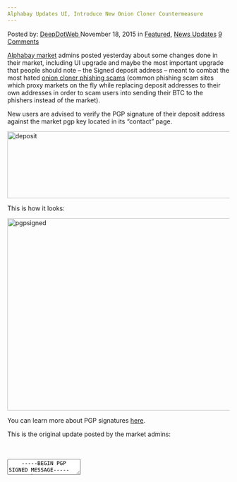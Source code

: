 ```yaml
---
Alphabay Updates UI, Introduce New Onion Cloner Countermeasure
---
```

<article class="post-listing post-12248 post type-post status-publish format-standard has-post-thumbnail hentry  tag-alphabay tag-cloner tag-countermeasure tag-introduce tag-onion tag-ui tag-updates">
    <div class="post-inner">
        <span>Posted by: <a href="https://www.deepdotweb.com/author/admin/" title="">DeepDotWeb </a></span>
    <span>November 18, 2015</span>
    <span>in <a href="https://www.deepdotweb.com/category/deepdot-news/" rel="category tag">Featured</a>, <a href="https://www.deepdotweb.com/category/news-updates/" rel="category tag">News Updates</a></span>
    <span><a href="https://www.deepdotweb.com/2015/11/18/alphabay-updates-ui-introduce-new-onion-cloner-countermeasure/#comments">9 Comments</a></span>
    </p>
    <div class="clear"></div>
    <div class="entry">
    <p><a href="http://www.deepdotweb.com/marketplace-directory/listing/alphabay">Alphabay market</a> admins posted yesterday about some changes done in their market, including UI upgrade and maybe the most important upgrade that people should note &#8211; the Signed deposit address &#8211; meant to combat the most hated <a href="https://www.deepdotweb.com/?s=cloner">onion cloner phishing scams</a> (common phishing scam sites which proxy markets on the fly while replacing deposit addresses to their own addresses in order to scam users into sending their BTC to the phishers instead of the market).</p>
    <p>New users are advised to verify the PGP signature of their deposit address against the market pgp key located in its &#8220;contact&#8221; page.</p>
    <p><a href="https://www.deepdotweb.com/wp-content/uploads/2015/11/deposit.png"><img class="aligncenter size-full wp-image-12249" src="https://www.deepdotweb.com/wp-content/uploads/2015/11/deposit.png" alt="deposit" width="1101" height="152" srcset="https://www.deepdotweb.com/wp-content/uploads/2015/11/deposit.png 1101w, https://www.deepdotweb.com/wp-content/uploads/2015/11/deposit-300x41.png 300w, https://www.deepdotweb.com/wp-content/uploads/2015/11/deposit-1024x141.png 1024w" sizes="(max-width: 1101px) 100vw, 1101px"/></a></p>
    <p>This is how it looks:</p>
    <p><a href="https://www.deepdotweb.com/wp-content/uploads/2015/11/pgpsigned.png"><img class="aligncenter size-full wp-image-12250" src="https://www.deepdotweb.com/wp-content/uploads/2015/11/pgpsigned.png" alt="pgpsigned" width="1108" height="436" srcset="https://www.deepdotweb.com/wp-content/uploads/2015/11/pgpsigned.png 1108w, https://www.deepdotweb.com/wp-content/uploads/2015/11/pgpsigned-300x118.png 300w, https://www.deepdotweb.com/wp-content/uploads/2015/11/pgpsigned-1024x403.png 1024w" sizes="(max-width: 1108px) 100vw, 1108px"/></a></p>
    <p>You can learn more about PGP signatures <a href="https://www.deepdotweb.com/jolly-rogers-security-guide-for-beginners/verifying-signed-messages-with-signatures-and-signing-your-own-messages/">here</a>.</p>
    <p>This is the original update posted by the market admins:</p>
    <div id="crayon-592cbc93a6d9d994960516" class="crayon-syntax crayon-theme-classic crayon-font-monaco crayon-os-pc print-yes notranslate" data-settings=" minimize scroll-mouseover" style=" margin-top: 12px; margin-bottom: 12px; font-size: 12px !important; line-height: 15px !important;">
    <div class="crayon-toolbar" data-settings=" mouseover overlay hide delay" style="font-size: 12px !important;height: 18px !important; line-height: 18px !important;"><span class="crayon-title"></span>
    <div class="crayon-tools" style="font-size: 12px !important;height: 18px !important; line-height: 18px !important;"><div class="crayon-button crayon-nums-button" title="Toggle Line Numbers"><div class="crayon-button-icon"></div></div><div class="crayon-button crayon-plain-button" title="Toggle Plain Code"><div class="crayon-button-icon"></div></div><div class="crayon-button crayon-wrap-button" title="Toggle Line Wrap"><div class="crayon-button-icon"></div></div><div class="crayon-button crayon-expand-button" title="Expand Code"><div class="crayon-button-icon"></div></div><div class="crayon-button crayon-copy-button" title="Copy"><div class="crayon-button-icon"></div></div><div class="crayon-button crayon-popup-button" title="Open Code In New Window"><div class="crayon-button-icon"></div></div></div></div>
    <div class="crayon-info" style="min-height: 16.8px !important; line-height: 16.8px !important;"></div>
    <div class="crayon-plain-wrap"><textarea wrap="soft" class="crayon-plain print-no" data-settings="dblclick" readonly style="-moz-tab-size:4; -o-tab-size:4; -webkit-tab-size:4; tab-size:4; font-size: 12px !important; line-height: 15px !important;">
    -----BEGIN PGP SIGNED MESSAGE-----
    Hash: SHA512
    
    We just finished redesigning the market's place UI in order to improve
    it and make it look more modern. We hope you enjoy the new clean
    and responsive UI. In addition to that, we made a few additional changes.
    (if you use a VERY outdated browser and for some reason the new skin
    does not display correctly, you can add "/old" to the URL to use the old
    interface)
    
    - -- Orders &amp; Sales --
    All orders and sales will be purged securely from the list 30 days after finalization.
    For security reasons, and in case the account gets compromised, this was the
    best option to do.
    
    - -- User List --
    The user.php page no longer accepts a numeric parameter. The username must
    now be supplied. This will prevent phishers from iterating through the user IDs
    and messaging new members with phishing links. Also, some people were
    suspecting us of inflating the user count. We don't, but to solve the problem, we
    completely removed the user count.
    
    - -- Messages --
    The user title is now made more clear in the messages page. This is done in an
    effort to prevent impersonation and make the user's ranking more clear.
    
    - -- Deposit Address PGP Proof --
    We added a feature where users can get a PGP-signed proof of deposit address.
    The helpdesk was filled with "missing deposits" requests where the answer was
    "this isn't an Alphabay address". Many phishing pages make a few customization,
    for example displaying an address of their own, so you send coins directly to the
    attackers. You now can have a proof that your deposit address is authentic.
    
    Enjoy!
    -----BEGIN PGP SIGNATURE-----
    Version: GnuPG v1
    
    iQEcBAEBCgAGBQJWS1S2AAoJEOAZpE/dncxmpR0IAK81sEn7h9ga3MDlZsiFYstQ
    /2DCJouk5vU289hQUNpzJQ+NXBDI/LPniL6SLHTEzyGCuMZ2i5avOMXx75TCufsE
    PgcmZxPVxLZoOcUvXxDUfWNFcS1/MY3zlhm3KFrm+QDO+gViVlXh7zogamMwU0WD
    Bxo6PKNcHqPxIfS6J5lE7m1gYoHQwwn981VJFinjmu+QMpwOH5xisBYcELppg+8z
    YgbTmttQ4D7yumDYt2MfDct7WBYJaxfunqeN2MJwhnb2qVwP3PdTPR90OU4tQhoC
    KXPxIFdAVtMqx/pXNUB1eIJ/dva2hYyblD7QFyiWttOhS50L3MzROFH1JeDfG4A=
    =uv7e
    -----END PGP SIGNATURE-----</textarea></div>
    <div class="crayon-main" style="">
    <table class="crayon-table">
    <tr class="crayon-row">
    <td class="crayon-nums " data-settings="show">
    <div class="crayon-nums-content" style="font-size: 12px !important; line-height: 15px !important;"><div class="crayon-num" data-line="crayon-592cbc93a6d9d994960516-1">1</div><div class="crayon-num crayon-striped-num" data-line="crayon-592cbc93a6d9d994960516-2">2</div><div class="crayon-num" data-line="crayon-592cbc93a6d9d994960516-3">3</div><div class="crayon-num crayon-striped-num" data-line="crayon-592cbc93a6d9d994960516-4">4</div><div class="crayon-num" data-line="crayon-592cbc93a6d9d994960516-5">5</div><div class="crayon-num crayon-striped-num" data-line="crayon-592cbc93a6d9d994960516-6">6</div><div class="crayon-num" data-line="crayon-592cbc93a6d9d994960516-7">7</div><div class="crayon-num crayon-striped-num" data-line="crayon-592cbc93a6d9d994960516-8">8</div><div class="crayon-num" data-line="crayon-592cbc93a6d9d994960516-9">9</div><div class="crayon-num crayon-striped-num" data-line="crayon-592cbc93a6d9d994960516-10">10</div><div class="crayon-num" data-line="crayon-592cbc93a6d9d994960516-11">11</div><div class="crayon-num crayon-striped-num" data-line="crayon-592cbc93a6d9d994960516-12">12</div><div class="crayon-num" data-line="crayon-592cbc93a6d9d994960516-13">13</div><div class="crayon-num crayon-striped-num" data-line="crayon-592cbc93a6d9d994960516-14">14</div><div class="crayon-num" data-line="crayon-592cbc93a6d9d994960516-15">15</div><div class="crayon-num crayon-striped-num" data-line="crayon-592cbc93a6d9d994960516-16">16</div><div class="crayon-num" data-line="crayon-592cbc93a6d9d994960516-17">17</div><div class="crayon-num crayon-striped-num" data-line="crayon-592cbc93a6d9d994960516-18">18</div><div class="crayon-num" data-line="crayon-592cbc93a6d9d994960516-19">19</div><div class="crayon-num crayon-striped-num" data-line="crayon-592cbc93a6d9d994960516-20">20</div><div class="crayon-num" data-line="crayon-592cbc93a6d9d994960516-21">21</div><div class="crayon-num crayon-striped-num" data-line="crayon-592cbc93a6d9d994960516-22">22</div><div class="crayon-num" data-line="crayon-592cbc93a6d9d994960516-23">23</div><div class="crayon-num crayon-striped-num" data-line="crayon-592cbc93a6d9d994960516-24">24</div><div class="crayon-num" data-line="crayon-592cbc93a6d9d994960516-25">25</div><div class="crayon-num crayon-striped-num" data-line="crayon-592cbc93a6d9d994960516-26">26</div><div class="crayon-num" data-line="crayon-592cbc93a6d9d994960516-27">27</div><div class="crayon-num crayon-striped-num" data-line="crayon-592cbc93a6d9d994960516-28">28</div><div class="crayon-num" data-line="crayon-592cbc93a6d9d994960516-29">29</div><div class="crayon-num crayon-striped-num" data-line="crayon-592cbc93a6d9d994960516-30">30</div><div class="crayon-num" data-line="crayon-592cbc93a6d9d994960516-31">31</div><div class="crayon-num crayon-striped-num" data-line="crayon-592cbc93a6d9d994960516-32">32</div><div class="crayon-num" data-line="crayon-592cbc93a6d9d994960516-33">33</div><div class="crayon-num crayon-striped-num" data-line="crayon-592cbc93a6d9d994960516-34">34</div><div class="crayon-num" data-line="crayon-592cbc93a6d9d994960516-35">35</div><div class="crayon-num crayon-striped-num" data-line="crayon-592cbc93a6d9d994960516-36">36</div><div class="crayon-num" data-line="crayon-592cbc93a6d9d994960516-37">37</div><div class="crayon-num crayon-striped-num" data-line="crayon-592cbc93a6d9d994960516-38">38</div><div class="crayon-num" data-line="crayon-592cbc93a6d9d994960516-39">39</div><div class="crayon-num crayon-striped-num" data-line="crayon-592cbc93a6d9d994960516-40">40</div><div class="crayon-num" data-line="crayon-592cbc93a6d9d994960516-41">41</div><div class="crayon-num crayon-striped-num" data-line="crayon-592cbc93a6d9d994960516-42">42</div><div class="crayon-num" data-line="crayon-592cbc93a6d9d994960516-43">43</div><div class="crayon-num crayon-striped-num" data-line="crayon-592cbc93a6d9d994960516-44">44</div><div class="crayon-num" data-line="crayon-592cbc93a6d9d994960516-45">45</div></div>
    </td>
    <td class="crayon-code"><div class="crayon-pre" style="font-size: 12px !important; line-height: 15px !important; -moz-tab-size:4; -o-tab-size:4; -webkit-tab-size:4; tab-size:4;"><div class="crayon-line" id="crayon-592cbc93a6d9d994960516-1"><span class="crayon-o">--</span><span class="crayon-o">--</span><span class="crayon-o">-</span><span class="crayon-e">BEGIN </span><span class="crayon-e">PGP </span><span class="crayon-t">SIGNED</span><span class="crayon-h"> </span><span class="crayon-v">MESSAGE</span><span class="crayon-o">--</span><span class="crayon-o">--</span><span class="crayon-o">-</span></div><div class="crayon-line crayon-striped-line" id="crayon-592cbc93a6d9d994960516-2"><span class="crayon-v">Hash</span><span class="crayon-o">:</span><span class="crayon-h"> </span><span class="crayon-e">SHA512</span></div><div class="crayon-line" id="crayon-592cbc93a6d9d994960516-3">&nbsp;</div><div class="crayon-line crayon-striped-line" id="crayon-592cbc93a6d9d994960516-4"><span class="crayon-e">We </span><span class="crayon-e">just </span><span class="crayon-e">finished </span><span class="crayon-e">redesigning </span><span class="crayon-e">the </span><span class="crayon-i">market</span><span class="crayon-s">'s place UI in order to improve</span></div><div class="crayon-line" id="crayon-592cbc93a6d9d994960516-5"><span class="crayon-s">it and make it look more modern. We hope you enjoy the new clean</span></div><div class="crayon-line crayon-striped-line" id="crayon-592cbc93a6d9d994960516-6"><span class="crayon-s">and responsive UI. In addition to that, we made a few additional changes.</span></div><div class="crayon-line" id="crayon-592cbc93a6d9d994960516-7"><span class="crayon-s">(if you use a VERY outdated browser and for some reason the new skin</span></div><div class="crayon-line crayon-striped-line" id="crayon-592cbc93a6d9d994960516-8"><span class="crayon-s">does not display correctly, you can add "/old" to the URL to use the old</span></div><div class="crayon-line" id="crayon-592cbc93a6d9d994960516-9"><span class="crayon-s">interface)</span></div><div class="crayon-line crayon-striped-line" id="crayon-592cbc93a6d9d994960516-10">&nbsp;</div><div class="crayon-line" id="crayon-592cbc93a6d9d994960516-11"><span class="crayon-s">- -- Orders &amp; Sales --</span></div><div class="crayon-line crayon-striped-line" id="crayon-592cbc93a6d9d994960516-12"><span class="crayon-s">All orders and sales will be purged securely from the list 30 days after finalization.</span></div><div class="crayon-line" id="crayon-592cbc93a6d9d994960516-13"><span class="crayon-s">For security reasons, and in case the account gets compromised, this was the</span></div><div class="crayon-line crayon-striped-line" id="crayon-592cbc93a6d9d994960516-14"><span class="crayon-s">best option to do.</span></div><div class="crayon-line" id="crayon-592cbc93a6d9d994960516-15">&nbsp;</div><div class="crayon-line crayon-striped-line" id="crayon-592cbc93a6d9d994960516-16"><span class="crayon-s">- -- User List --</span></div><div class="crayon-line" id="crayon-592cbc93a6d9d994960516-17"><span class="crayon-s">The user.php page no longer accepts a numeric parameter. The username must</span></div><div class="crayon-line crayon-striped-line" id="crayon-592cbc93a6d9d994960516-18"><span class="crayon-s">now be supplied. This will prevent phishers from iterating through the user IDs</span></div><div class="crayon-line" id="crayon-592cbc93a6d9d994960516-19"><span class="crayon-s">and messaging new members with phishing links. Also, some people were</span></div><div class="crayon-line crayon-striped-line" id="crayon-592cbc93a6d9d994960516-20"><span class="crayon-s">suspecting us of inflating the user count. We don'</span><span class="crayon-v">t</span><span class="crayon-sy">,</span><span class="crayon-h"> </span><span class="crayon-e">but </span><span class="crayon-st">to</span><span class="crayon-h"> </span><span class="crayon-e">solve </span><span class="crayon-e">the </span><span class="crayon-v">problem</span><span class="crayon-sy">,</span><span class="crayon-h"> </span><span class="crayon-e">we</span></div><div class="crayon-line" id="crayon-592cbc93a6d9d994960516-21"><span class="crayon-e">completely </span><span class="crayon-e">removed </span><span class="crayon-e">the </span><span class="crayon-e">user </span><span class="crayon-v">count</span><span class="crayon-sy">.</span></div><div class="crayon-line crayon-striped-line" id="crayon-592cbc93a6d9d994960516-22">&nbsp;</div><div class="crayon-line" id="crayon-592cbc93a6d9d994960516-23"><span class="crayon-o">-</span><span class="crayon-h"> </span><span class="crayon-o">--</span><span class="crayon-h"> </span><span class="crayon-v">Messages</span><span class="crayon-h"> </span><span class="crayon-o">--</span></div><div class="crayon-line crayon-striped-line" id="crayon-592cbc93a6d9d994960516-24"><span class="crayon-e">The </span><span class="crayon-e">user </span><span class="crayon-e">title </span><span class="crayon-st">is</span><span class="crayon-h"> </span><span class="crayon-e">now </span><span class="crayon-e">made </span><span class="crayon-e">more </span><span class="crayon-e">clear </span><span class="crayon-st">in</span><span class="crayon-h"> </span><span class="crayon-e">the </span><span class="crayon-e">messages </span><span class="crayon-v">page</span><span class="crayon-sy">.</span><span class="crayon-h"> </span><span class="crayon-r">This</span><span class="crayon-h"> </span><span class="crayon-st">is</span><span class="crayon-h"> </span><span class="crayon-e">done </span><span class="crayon-st">in</span><span class="crayon-h"> </span><span class="crayon-e">an</span></div><div class="crayon-line" id="crayon-592cbc93a6d9d994960516-25"><span class="crayon-e">effort </span><span class="crayon-st">to</span><span class="crayon-h"> </span><span class="crayon-e">prevent </span><span class="crayon-e">impersonation </span><span class="crayon-st">and</span><span class="crayon-h"> </span><span class="crayon-e">make </span><span class="crayon-e">the </span><span class="crayon-i">user</span><span class="crayon-s">'s ranking more clear.</span></div><div class="crayon-line crayon-striped-line" id="crayon-592cbc93a6d9d994960516-26">&nbsp;</div><div class="crayon-line" id="crayon-592cbc93a6d9d994960516-27"><span class="crayon-s">- -- Deposit Address PGP Proof --</span></div><div class="crayon-line crayon-striped-line" id="crayon-592cbc93a6d9d994960516-28"><span class="crayon-s">We added a feature where users can get a PGP-signed proof of deposit address.</span></div><div class="crayon-line" id="crayon-592cbc93a6d9d994960516-29"><span class="crayon-s">The helpdesk was filled with "missing deposits" requests where the answer was</span></div><div class="crayon-line crayon-striped-line" id="crayon-592cbc93a6d9d994960516-30"><span class="crayon-s">"this isn'</span><span class="crayon-i">t</span><span class="crayon-h"> </span><span class="crayon-e">an </span><span class="crayon-e">Alphabay </span><span class="crayon-i">address</span>"<span class="crayon-sy">.</span><span class="crayon-h"> </span><span class="crayon-e">Many </span><span class="crayon-e">phishing </span><span class="crayon-e">pages </span><span class="crayon-i">make</span><span class="crayon-h"> </span><span class="crayon-i">a</span><span class="crayon-h"> </span><span class="crayon-e">few </span><span class="crayon-v">customization</span><span class="crayon-sy">,</span></div><div class="crayon-line" id="crayon-592cbc93a6d9d994960516-31"><span class="crayon-st">for</span><span class="crayon-h"> </span><span class="crayon-e">example </span><span class="crayon-e">displaying </span><span class="crayon-e">an </span><span class="crayon-e">address </span><span class="crayon-e">of </span><span class="crayon-e">their </span><span class="crayon-v">own</span><span class="crayon-sy">,</span><span class="crayon-h"> </span><span class="crayon-e">so </span><span class="crayon-e">you </span><span class="crayon-e">send </span><span class="crayon-e">coins </span><span class="crayon-e">directly </span><span class="crayon-st">to</span><span class="crayon-h"> </span><span class="crayon-e">the</span></div><div class="crayon-line crayon-striped-line" id="crayon-592cbc93a6d9d994960516-32"><span class="crayon-v">attackers</span><span class="crayon-sy">.</span><span class="crayon-h"> </span><span class="crayon-e">You </span><span class="crayon-e">now </span><span class="crayon-e">can </span><span class="crayon-i">have</span><span class="crayon-h"> </span><span class="crayon-i">a</span><span class="crayon-h"> </span><span class="crayon-e">proof </span><span class="crayon-e">that </span><span class="crayon-e">your </span><span class="crayon-e">deposit </span><span class="crayon-e">address </span><span class="crayon-st">is</span><span class="crayon-h"> </span><span class="crayon-v">authentic</span><span class="crayon-sy">.</span></div><div class="crayon-line" id="crayon-592cbc93a6d9d994960516-33">&nbsp;</div><div class="crayon-line crayon-striped-line" id="crayon-592cbc93a6d9d994960516-34"><span class="crayon-v">Enjoy</span><span class="crayon-o">!</span><span class="crayon-h"> </span></div><div class="crayon-line" id="crayon-592cbc93a6d9d994960516-35"><span class="crayon-o">--</span><span class="crayon-o">--</span><span class="crayon-o">-</span><span class="crayon-e">BEGIN </span><span class="crayon-e">PGP </span><span class="crayon-v">SIGNATURE</span><span class="crayon-o">--</span><span class="crayon-o">--</span><span class="crayon-o">-</span></div><div class="crayon-line crayon-striped-line" id="crayon-592cbc93a6d9d994960516-36"><span class="crayon-v">Version</span><span class="crayon-o">:</span><span class="crayon-h"> </span><span class="crayon-e">GnuPG </span><span class="crayon-e">v1</span></div><div class="crayon-line" id="crayon-592cbc93a6d9d994960516-37">&nbsp;</div><div class="crayon-line crayon-striped-line" id="crayon-592cbc93a6d9d994960516-38"><span class="crayon-v">iQEcBAEBCgAGBQJWS1S2AAoJEOAZpE</span><span class="crayon-o">/</span><span class="crayon-v">dncxmpR0IAK81sEn7h9ga3MDlZsiFYstQ</span></div><div class="crayon-line" id="crayon-592cbc93a6d9d994960516-39"><span class="crayon-o">/</span><span class="crayon-cn">2DCJouk5vU289hQUNpzJQ</span><span class="crayon-o">+</span><span class="crayon-v">NXBDI</span><span class="crayon-o">/</span><span class="crayon-e">LPniL6SLHTEzyGCuMZ2i5avOMXx75TCufsE</span></div><div class="crayon-line crayon-striped-line" id="crayon-592cbc93a6d9d994960516-40"><span class="crayon-v">PgcmZxPVxLZoOcUvXxDUfWNFcS1</span><span class="crayon-o">/</span><span class="crayon-v">MY3zlhm3KFrm</span><span class="crayon-o">+</span><span class="crayon-v">QDO</span><span class="crayon-o">+</span><span class="crayon-e">gViVlXh7zogamMwU0WD</span></div><div class="crayon-line" id="crayon-592cbc93a6d9d994960516-41"><span class="crayon-v">Bxo6PKNcHqPxIfS6J5lE7m1gYoHQwwn981VJFinjmu</span><span class="crayon-o">+</span><span class="crayon-v">QMpwOH5xisBYcELppg</span><span class="crayon-o">+</span><span class="crayon-cn">8z</span></div><div class="crayon-line crayon-striped-line" id="crayon-592cbc93a6d9d994960516-42"><span class="crayon-e">YgbTmttQ4D7yumDYt2MfDct7WBYJaxfunqeN2MJwhnb2qVwP3PdTPR90OU4tQhoC</span></div><div class="crayon-line" id="crayon-592cbc93a6d9d994960516-43"><span class="crayon-v">KXPxIFdAVtMqx</span><span class="crayon-o">/</span><span class="crayon-v">pXNUB1eIJ</span><span class="crayon-o">/</span><span class="crayon-v">dva2hYyblD7QFyiWttOhS50L3MzROFH1JeDfG4A</span><span class="crayon-o">=</span></div><div class="crayon-line crayon-striped-line" id="crayon-592cbc93a6d9d994960516-44"><span class="crayon-o">=</span><span class="crayon-v">uv7e</span></div><div class="crayon-line" id="crayon-592cbc93a6d9d994960516-45"><span class="crayon-o">--</span><span class="crayon-o">--</span><span class="crayon-o">-</span><span class="crayon-st">END</span><span class="crayon-h"> </span><span class="crayon-e">PGP </span><span class="crayon-v">SIGNATURE</span><span class="crayon-o">--</span><span class="crayon-o">--</span><span class="crayon-o">-</span></div></div></td>
    </tr>
    </table>
    </div>
    </div>
    
    <p>
    Reminder: Use market links obtained from <a href="https://www.deepdotweb.com/2013/10/28/updated-llist-of-hidden-marketplaces-tor-i2p/">trusted</a> <a href="http://www.deepdotweb.com/dark-net-market-comparison-chart/">sources</a> only and encourage the use of <a href="https://www.deepdotweb.com/2015/11/12/reminder-reduce-exit-scams-by-supporting-multisig-markets/">multisg transactions</a>.</p>
    </div>
    <span style="display:none"><a href="https://www.deepdotweb.com/tag/alphabay/" rel="tag">alphabay</a> <a href="https://www.deepdotweb.com/tag/cloner/" rel="tag">cloner</a> <a href="https://www.deepdotweb.com/tag/countermeasure/" rel="tag">countermeasure</a> <a href="https://www.deepdotweb.com/tag/introduce/" rel="tag">introduce</a> <a href="https://www.deepdotweb.com/tag/onion/" rel="tag">onion</a> <a href="https://www.deepdotweb.com/tag/ui/" rel="tag">ui</a> <a href="https://www.deepdotweb.com/tag/updates/" rel="tag">updates</a></span> <span style="display:none" class="updated">2015-11-18</span>
    <div style="display:none" class="vcard author" itemprop="author" itemscope itemtype="http://schema.org/Person"><strong class="fn" itemprop="name"><a href="https://www.deepdotweb.com/author/admin/" title="Posts by DeepDotWeb" rel="author">DeepDotWeb</a></strong></div>
    </div>
</article>

